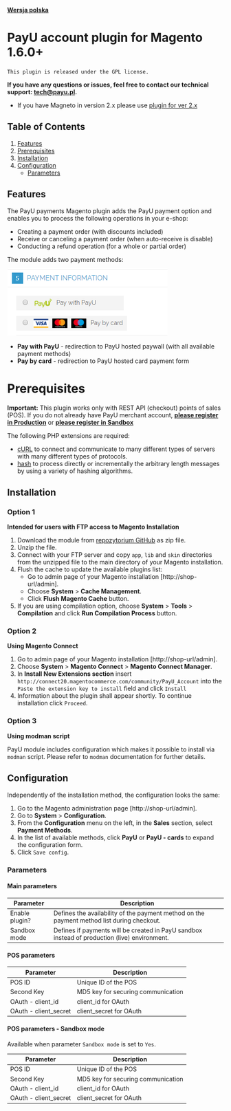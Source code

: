 [**Wersja polska**][ext0]

# PayU account plugin for Magento 1.6.0+
``This plugin is released under the GPL license.``

**If you have any questions or issues, feel free to contact our technical support: tech@payu.pl.**

* If you have Magneto in version 2.x please use [plugin for ver 2.x][ext6]

## Table of Contents

1. [Features](#features)
1. [Prerequisites](#prerequisites)
1. [Installation](#installation)
1. [Configuration](#configuration)
    * [Parameters](#parameters)

## Features
The PayU payments Magento plugin adds the PayU payment option and enables you to process the following operations in your e-shop:
  * Creating a payment order (with discounts included)
  * Receive or canceling a payment order (when auto-receive is disable)
  * Conducting a refund operation (for a whole or partial order)

The module adds two payment methods:

![methods][img0]
  * **Pay with PayU** - redirection to PayU hosted paywall (with all available payment methods)
  * **Pay by card** - redirection to PayU hosted card payment form

# Prerequisites

**Important:** This plugin works only with REST API (checkout) points of sales (POS). If you do not already have PayU merchant account, [**please register in Production**][ext4] or [**please register in Sandbox**][ext5]

The following PHP extensions are required:

  * [cURL][ext2] to connect and communicate to many different types of servers with many different types of protocols.
  * [hash][ext3] to process directly or incrementally the arbitrary length messages by using a variety of hashing algorithms.

## Installation

### Option 1
**Intended for users with FTP access to Magento Installation**

1. Download the module from [repozytorium GitHub][ext3] as zip file.
1. Unzip the file.
1. Connect with your FTP server and copy `app`, `lib` and `skin` directories from the unzipped file to the main directory of your Magento installation.
1. Flush the cache to update the available plugins list:
    * Go to admin page of your Magento installation [http://shop-url/admin].
    * Choose **System** > **Cache Management**.
    * Click **Flush Magento Cache** button.
1. If you are using compilation option, choose **System** > **Tools** > **Compilation** and click **Run Compilation Process** button.

### Option 2
**Using Magento Connect**

1. Go to admin page of your Magento installation [http://shop-url/admin].
1. Choose **System** > **Magento Connect** > **Magento Connect Manager**.
1. In **Install New Extensions section** insert `http://connect20.magentocommerce.com/community/PayU_Account` into the `Paste the extension key to install` field and click `Install`
1. Information about the plugin shall appear shortly. To continue installation click `Proceed`.

### Option 3
**Using modman script**

PayU module includes configuration which makes it possible to install via `modman` script.
Please refer to `modman` documentation for further details.

## Configuration

Independently of the installation method, the configuration looks the same:

1. Go to the Magento administration page [http://shop-url/admin].
2. Go to **System** > **Configuration**.
3. From the **Configuration** menu on the left, in the **Sales** section, select **Payment Methods**.
4. In the list of available methods, click **PayU** or **PayU - cards** to expand the configuration form.
5. Click `Save config`.

### Parameters

#### Main parameters

| Parameter | Description |
|---------|-----------|
| Enable plugin? | Defines the availability of the payment method on the payment method list during checkout. |
| Sandbox mode | Defines if payments will be created in PayU sandbox instead of production (live) environment. |

#### POS parameters

| Parameter | Description |
|---------|-----------|
|POS ID|Unique ID of the POS|
|Second Key|MD5 key for securing communication|
|OAuth - client_id|client_id for OAuth|
|OAuth - client_secret|client_secret for OAuth|

#### POS parameters - Sandbox mode
Available when parameter `Sandbox mode` is set to `Yes`.

| Parameter | Description |
|---------|-----------|
|POS ID|Unique ID of the POS|
|Second Key|MD5 key for securing communication|
|OAuth - client_id|client_id for OAuth|
|OAuth - client_secret|client_secret for OAuth|


<!--LINKS-->

<!--topic urls:-->

<!--external links:-->
[ext0]: README.md
[ext1]: https://github.com/PayU/plugin_magento_160
[ext2]: http://php.net/manual/en/book.curl.php
[ext3]: http://php.net/manual/en/book.hash.php
[ext4]: https://secure.payu.com/boarding/#/form&pk_campaign=Plugin-Github&pk_kwd=Magento
[ext5]: https://secure.snd.payu.com/boarding/#/form&pk_campaign=Plugin-Github&pk_kwd=Magento
[ext6]: https://github.com/PayU/plugin_magento_2

<!--images:-->
[img0]: readme_images/methods_en.png
